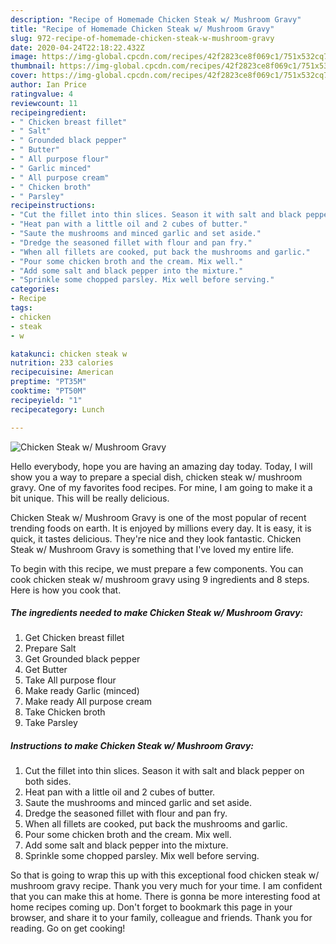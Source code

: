 ```yaml
---
description: "Recipe of Homemade Chicken Steak w/ Mushroom Gravy"
title: "Recipe of Homemade Chicken Steak w/ Mushroom Gravy"
slug: 972-recipe-of-homemade-chicken-steak-w-mushroom-gravy
date: 2020-04-24T22:18:22.432Z
image: https://img-global.cpcdn.com/recipes/42f2823ce8f069c1/751x532cq70/chicken-steak-w-mushroom-gravy-recipe-main-photo.jpg
thumbnail: https://img-global.cpcdn.com/recipes/42f2823ce8f069c1/751x532cq70/chicken-steak-w-mushroom-gravy-recipe-main-photo.jpg
cover: https://img-global.cpcdn.com/recipes/42f2823ce8f069c1/751x532cq70/chicken-steak-w-mushroom-gravy-recipe-main-photo.jpg
author: Ian Price
ratingvalue: 4
reviewcount: 11
recipeingredient:
- " Chicken breast fillet"
- " Salt"
- " Grounded black pepper"
- " Butter"
- " All purpose flour"
- " Garlic minced"
- " All purpose cream"
- " Chicken broth"
- " Parsley"
recipeinstructions:
- "Cut the fillet into thin slices. Season it with salt and black pepper on both sides."
- "Heat pan with a little oil and 2 cubes of butter."
- "Saute the mushrooms and minced garlic and set aside."
- "Dredge the seasoned fillet with flour and pan fry."
- "When all fillets are cooked, put back the mushrooms and garlic."
- "Pour some chicken broth and the cream. Mix well."
- "Add some salt and black pepper into the mixture."
- "Sprinkle some chopped parsley. Mix well before serving."
categories:
- Recipe
tags:
- chicken
- steak
- w

katakunci: chicken steak w 
nutrition: 233 calories
recipecuisine: American
preptime: "PT35M"
cooktime: "PT50M"
recipeyield: "1"
recipecategory: Lunch

---
```



![Chicken Steak w/ Mushroom Gravy](https://img-global.cpcdn.com/recipes/42f2823ce8f069c1/751x532cq70/chicken-steak-w-mushroom-gravy-recipe-main-photo.jpg)

Hello everybody, hope you are having an amazing day today. Today, I will show you a way to prepare a special dish, chicken steak w/ mushroom gravy. One of my favorites food recipes. For mine, I am going to make it a bit unique. This will be really delicious.



Chicken Steak w/ Mushroom Gravy is one of the most popular of recent trending foods on earth. It is enjoyed by millions every day. It is easy, it is quick, it tastes delicious. They're nice and they look fantastic. Chicken Steak w/ Mushroom Gravy is something that I've loved my entire life.


To begin with this recipe, we must prepare a few components. You can cook chicken steak w/ mushroom gravy using 9 ingredients and 8 steps. Here is how you cook that.

<!--inarticleads1-->

##### The ingredients needed to make Chicken Steak w/ Mushroom Gravy:

1. Get  Chicken breast fillet
1. Prepare  Salt
1. Get  Grounded black pepper
1. Get  Butter
1. Take  All purpose flour
1. Make ready  Garlic (minced)
1. Make ready  All purpose cream
1. Take  Chicken broth
1. Take  Parsley




<!--inarticleads2-->

##### Instructions to make Chicken Steak w/ Mushroom Gravy:

1. Cut the fillet into thin slices. Season it with salt and black pepper on both sides.
1. Heat pan with a little oil and 2 cubes of butter.
1. Saute the mushrooms and minced garlic and set aside.
1. Dredge the seasoned fillet with flour and pan fry.
1. When all fillets are cooked, put back the mushrooms and garlic.
1. Pour some chicken broth and the cream. Mix well.
1. Add some salt and black pepper into the mixture.
1. Sprinkle some chopped parsley. Mix well before serving.




So that is going to wrap this up with this exceptional food chicken steak w/ mushroom gravy recipe. Thank you very much for your time. I am confident that you can make this at home. There is gonna be more interesting food at home recipes coming up. Don't forget to bookmark this page in your browser, and share it to your family, colleague and friends. Thank you for reading. Go on get cooking!
